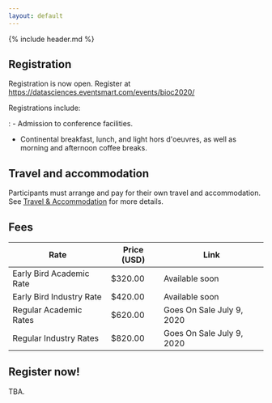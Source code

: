 ```yaml
---
layout: default
---
```


{% include header.md %}

## Registration

Registration is now open. Register at https://datasciences.eventsmart.com/events/bioc2020/

Registrations include:

: - Admission to conference facilities.
  - Continental breakfast, lunch, and light hors d'oeuvres, as well as
    morning and afternoon coffee breaks.

## Travel and accommodation

Participants must arrange and pay for their own travel and
accommodation. See [Travel & Accommodation](travel-accommodations.html) for 
more details.

## Fees

| Rate                     | Price (USD) | Link                      |
|--------------------------|-------------|---------------------------|
| Early Bird Academic Rate | $320.00     | Available soon            |
| Early Bird Industry Rate | $420.00     | Available soon            |
| Regular Academic Rates   | $620.00     | Goes On Sale July 9, 2020 |
| Regular Industry Rates   | $820.00     | Goes On Sale July 9, 2020 |

## Register now!

TBA.
